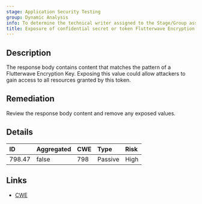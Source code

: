 ```yaml
---
stage: Application Security Testing
group: Dynamic Analysis
info: To determine the technical writer assigned to the Stage/Group associated with this page, see https://handbook.gitlab.com/handbook/product/ux/technical-writing/#assignments
title: Exposure of confidential secret or token Flutterwave Encryption Key
---
```


## Description

The response body contains content that matches the pattern of a Flutterwave Encryption Key.
Exposing this value could allow attackers to gain access to all resources granted by this token.

## Remediation

Review the response body content and remove any exposed values.

## Details

| ID | Aggregated | CWE | Type | Risk |
|:---|:-----------|:----|:-----|:-----|
| 798.47 | false | 798 | Passive | High |

## Links

- [CWE](https://cwe.mitre.org/data/definitions/798.html)
